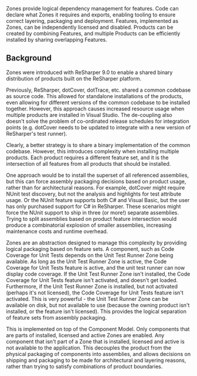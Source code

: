 [//]: # (title: Zones)

Zones provide logical dependency management for features. Code can declare what Zones it requires and exports, enabling tooling to ensure correct layering, packaging and deployment. Features, implemented as Zones, can be independently licensed and disabled. Products can be created by combining Features, and multiple Products can be efficiently installed by sharing overlapping Features.

## Background

Zones were introduced with ReSharper 9.0 to enable a shared binary distribution of products built on the ReSharper platform.

Previously, ReSharper, dotCover, dotTrace, etc. shared a common codebase as source code. This allowed for standalone installations of the products, even allowing for different versions of the common codebase to be installed together. However, this approach causes increased resource usage when multiple products are installed in Visual Studio. The de-coupling also doesn't solve the problem of co-ordinated release schedules for integration points (e.g. dotCover needs to be updated to integrate with a new version of ReSharper's test runner).

Clearly, a better strategy is to share a binary implementation of the common codebase. However, this introduces complexity when installing multiple products. Each product requires a different feature set, and it is the intersection of all features from all products that should be installed.

One approach would be to install the superset of all referenced assemblies, but this can force assembly packaging decisions based on product usage, rather than for architectural reasons. For example, dotCover might require NUnit test discovery, but not the analysis and highlights for test attribute usage. Or the NUnit feature supports both C# and Visual Basic, but the user has only purchased support for C# in ReSharper. These scenarios might force the NUnit support to ship in three (or more!) separate assemblies. Trying to split assemblies based on product feature intersection would produce a combinatorial explosion of smaller assemblies, increasing maintenance costs and runtime overhead.

Zones are an abstraction designed to manage this complexity by providing logical packaging based on feature sets. A component, such as Code Coverage for Unit Tests depends on the Unit Test Runner Zone being available. As long as the Unit Test Runner Zone is active, the Code Coverage for Unit Tests feature is active, and the unit test runner can now display code coverage. If the Unit Test Runner Zone isn't installed, the Code Coverage for Unit Tests feature isn't activated, and doesn't get loaded. Furthermore, if the Unit Test Runner Zone is installed, but not activated (perhaps it's not licensed), the Code Coverage for Unit Tests feature isn't activated. This is very powerful - the Unit Test Runner Zone can be available on disk, but not available to use (because the owning product isn't installed, or the feature isn't licensed). This provides the logical separation of feature sets from assembly packaging.

This is implemented on top of the Component Model. Only components that are parts of installed, licensed and active Zones are enabled. Any component that isn't part of a Zone that is installed, licensed and active is not available to the application. This decouples the product from the physical packaging of components into assemblies, and allows decisions on shipping and packaging to be made for architectural and layering reasons, rather than trying to satisfy combinations of product boundaries.
